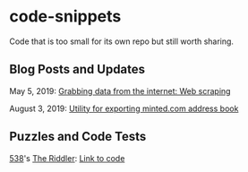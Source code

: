 # code-snippets
Code that is too small for its own repo but still worth sharing.

## Blog Posts and Updates
May 5, 2019: [Grabbing data from the internet: Web scraping](https://github.com/wkarney/code-snippets/tree/master/webscraping)

August 3, 2019: [Utility for exporting minted.com address book](https://github.com/wkarney/minted-export)

## Puzzles and Code Tests
[538](https://fivethirtyeight.com)'s [The Riddler](https://fivethirtyeight.com/tag/the-riddler/): [Link to code](https://github.com/wkarney/code-snippets/tree/master/riddler)